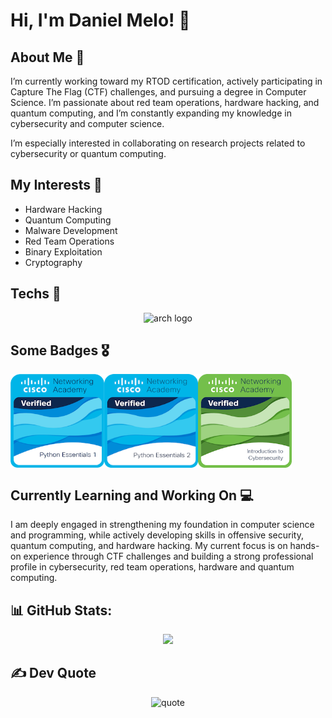 # Hi, I'm Daniel Melo! 👋

## About Me 🚀

I’m currently working toward my RTOD certification, actively participating in Capture The Flag (CTF) challenges, and pursuing a degree in Computer Science. I’m passionate about red team operations, hardware hacking, and quantum computing, and I’m constantly expanding my knowledge in cybersecurity and computer science.

I’m especially interested in collaborating on research projects related to cybersecurity or quantum computing.

## My Interests 🧠

- Hardware Hacking
- Quantum Computing
- Malware Development
- Red Team Operations
- Binary Exploitation
- Cryptography


## Techs 🤖

<div align="center">
  <img src="https://skillicons.dev/icons?i=py,go,linux,bash,docker,c,cpp,raspberrypi" height="40" alt="arch logo"  />
</div>

## Some Badges 🎖️

<div align="center"; style="display: flex;">
  <img src="/badges/python-essentials-1.1.png" alt="Python essentials 1" width="150" height="150"/>
  <img src="/badges/python-essentials-2.png" alt="Python essentials 2" width="150" height="150"/>
  <img src="/badges/introduction-to-cybersecurity.png" alt="Cybersecurity" width="150" height="150"/>
</div>

## Currently Learning and Working On 💻

I am deeply engaged in strengthening my foundation in computer science and programming, while actively developing skills in offensive security, quantum computing, and hardware hacking. My current focus is on hands-on experience through CTF challenges and building a strong professional profile in cybersecurity, red team operations, hardware and quantum computing.

## 📊 GitHub Stats:
<div align="center">
  <img src="https://github-readme-stats.vercel.app/api?username=dmeloca&theme=rose_pine&hide_border=true&include_all_commits=false&count_private=false"/>  
</div>


## ✍️ Dev Quote
<div align="center">
  <img src="https://quotes-github-readme.vercel.app/api?type=horizontal&theme=tokyonight" alt="quote"/>
</div>


